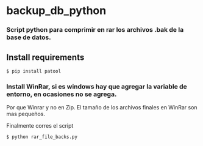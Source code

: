 # backup_db_python

### Script python para comprimir en rar los archivos .bak de la base de datos.

## Install requirements
```
$ pip install patool
```
### Install WinRar, si es windows hay que agregar la variable de entorno, en ocasiones no se agrega.

Por que Winrar y no en Zip.
El tamaño de los archivos finales en WinRar son mas pequeños.


Finalmente corres el script
```
$ python rar_file_backs.py
```
